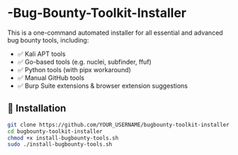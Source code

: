 # -Bug-Bounty-Toolkit-Installer

This is a one-command automated installer for all essential and advanced bug bounty tools, including:

- ✅ Kali APT tools
- ✅ Go-based tools (e.g. nuclei, subfinder, ffuf)
- ✅ Python tools (with pipx workaround)
- ✅ Manual GitHub tools
- ✅ Burp Suite extensions & browser extension suggestions

## 🚀 Installation

```bash
git clone https://github.com/YOUR_USERNAME/bugbounty-toolkit-installer.git
cd bugbounty-toolkit-installer
chmod +x install-bugbounty-tools.sh
sudo ./install-bugbounty-tools.sh 
